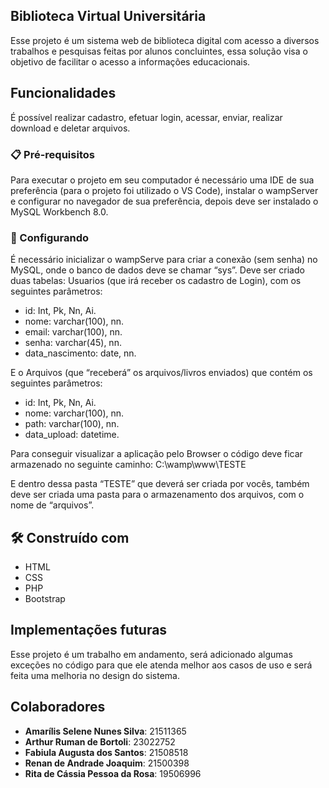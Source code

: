 
## Biblioteca Virtual Universitária
Esse projeto é um sistema web de biblioteca digital com acesso a
diversos trabalhos e pesquisas feitas por alunos concluintes, essa solução visa o objetivo
de facilitar o acesso a informações educacionais.

## Funcionalidades
É possível realizar cadastro, efetuar login, acessar, enviar, realizar download e deletar arquivos. 
 
### 📋 Pré-requisitos
Para executar o projeto em seu computador é necessário uma IDE de sua preferência (para o projeto foi utilizado o VS Code), instalar o wampServer e configurar no navegador de sua preferência, depois deve ser instalado o MySQL Workbench 8.0.

### 🔧 Configurando
É necessário inicializar o wampServe para criar a conexão (sem senha) no MySQL, onde o banco de dados deve se chamar “sys”.
Deve ser criado duas tabelas: Usuarios (que irá receber os cadastro de Login), com os seguintes parâmetros:
* id: Int, Pk, Nn, Ai.
* nome: varchar(100), nn.
* email: varchar(100), nn.
* senha: varchar(45), nn.
* data_nascimento: date, nn.

 E o Arquivos (que “receberá” os arquivos/livros enviados) que contém os seguintes parâmetros:
* id: Int, Pk, Nn, Ai.
* nome: varchar(100), nn.
* path: varchar(100), nn.
* data_upload: datetime.

Para conseguir visualizar a aplicação pelo Browser o código deve ficar armazenado no seguinte caminho:
C:\wamp\www\TESTE

E dentro dessa pasta “TESTE” que deverá ser criada por vocês, também deve ser criada uma pasta para o armazenamento dos arquivos, com o nome de “arquivos”.

## 🛠️ Construído com
* HTML
* CSS
* PHP
* Bootstrap

## Implementações futuras
Esse projeto é um trabalho em andamento, será adicionado algumas exceções no código para que ele atenda melhor aos casos de uso e será feita uma melhoria no design do sistema.

## Colaboradores
- **Amarílis Selene Nunes Silva**: 21511365
- **Arthur Ruman de Bortoli**: 23022752
- **Fabiula Augusta dos Santos**: 21508518
- **Renan de Andrade Joaquim**: 21500398
- **Rita de Cássia Pessoa da Rosa**: 19506996



